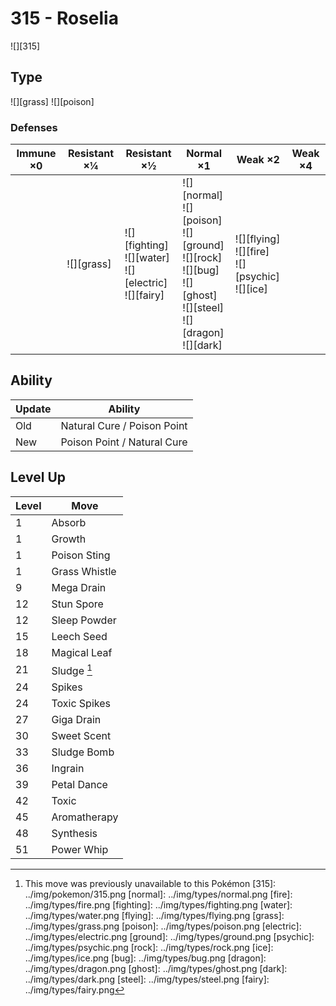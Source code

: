 # 315 - Roselia
![][315]

## Type

![][grass]  ![][poison]

### Defenses

Immune ×0 | Resistant ×¼   | Resistant ×½                                                   | Normal ×1                                                                                                                      | Weak ×2                                                  | Weak ×4
---       | ---            | ---                                                            | ---                                                                                                                            | ---                                                      | ---
&nbsp;    | ![][grass]<br> | ![][fighting]<br>![][water]<br>![][electric]<br>![][fairy]<br> | ![][normal]<br>![][poison]<br>![][ground]<br>![][rock]<br>![][bug]<br>![][ghost]<br>![][steel]<br>![][dragon]<br>![][dark]<br> | ![][flying]<br>![][fire]<br>![][psychic]<br>![][ice]<br> | &nbsp;

## Ability

Update | Ability
---    | ---
Old    | Natural Cure / Poison Point
New    | Poison Point / Natural Cure

## Level Up

Level | Move
---   | ---
1     | Absorb
1     | Growth
1     | Poison Sting
1     | Grass Whistle
9     | Mega Drain
12    | Stun Spore
12    | Sleep Powder
15    | Leech Seed
18    | Magical Leaf
21    | Sludge [^1]
24    | Spikes
24    | Toxic Spikes
27    | Giga Drain
30    | Sweet Scent
33    | Sludge Bomb
36    | Ingrain
39    | Petal Dance
42    | Toxic
45    | Aromatherapy
48    | Synthesis
51    | Power Whip

[^1]: This move was previously unavailable to this Pokémon
[315]: ../img/pokemon/315.png
[normal]: ../img/types/normal.png
[fire]: ../img/types/fire.png
[fighting]: ../img/types/fighting.png
[water]: ../img/types/water.png
[flying]: ../img/types/flying.png
[grass]: ../img/types/grass.png
[poison]: ../img/types/poison.png
[electric]: ../img/types/electric.png
[ground]: ../img/types/ground.png
[psychic]: ../img/types/psychic.png
[rock]: ../img/types/rock.png
[ice]: ../img/types/ice.png
[bug]: ../img/types/bug.png
[dragon]: ../img/types/dragon.png
[ghost]: ../img/types/ghost.png
[dark]: ../img/types/dark.png
[steel]: ../img/types/steel.png
[fairy]: ../img/types/fairy.png
